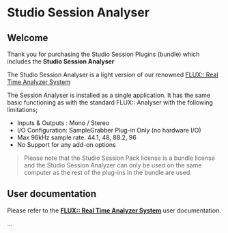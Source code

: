 # Studio Session Analyser

## Welcome

Thank you for purchasing the Studio Session Plugins (bundle) which includes the **Studio Session Analyser**

The Studio Session Analyser is a light version of our renowned  [FLUX:: Real Time Analyzer System](en_US/analyser_doc/00_Pure_Analyzer_00_Pure_Analyzer.md)

The Session Analyser is installed as a single application. It has the same basic functioning as with the standard FLUX:: Analyser with the following limitations;


* Inputs & Outputs : Mono / Stereo
* I/O Configuration: SampleGrabber Plug-in Only (no hardware I/O)
* Max 96kHz sample rate. 44.1, 48, 88.2, 96
* No Support for any add-on options

> Please note that the Studio Session Pack license is a bundle license and the Studio Session Analyzer can only be used on the same computer as the rest of the plug-ins in the bundle are used.


## User documentation

Please refer to the **[FLUX:: Real Time Analyzer System](en_US/analyser_doc/00_Pure_Analyzer_00_Pure_Analyzer.md)** user documentation.

...

